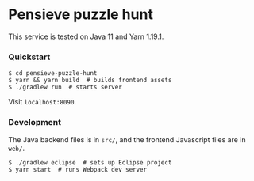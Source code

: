 Pensieve puzzle hunt
====================

This service is tested on Java 11 and Yarn 1.19.1.

### Quickstart

    $ cd pensieve-puzzle-hunt
    $ yarn && yarn build  # builds frontend assets
    $ ./gradlew run  # starts server

Visit `localhost:8090`.

### Development

The Java backend files is in `src/`, and the frontend Javascript files are in `web/`.

    $ ./gradlew eclipse  # sets up Eclipse project
    $ yarn start  # runs Webpack dev server

